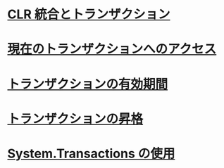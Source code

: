 # [CLR 統合とトランザクション](clr-integration-and-transactions.md)
# [現在のトランザクションへのアクセス](accessing-the-current-transaction.md)
# [トランザクションの有効期間](transaction-lifetimes.md)
# [トランザクションの昇格](transaction-promotion.md)
# [System.Transactions の使用](using-system-transactions.md)
